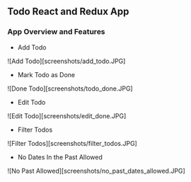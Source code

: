 ## Todo React and Redux App

### App Overview and Features

* Add Todo

![Add Todo][screenshots/add_todo.JPG]

* Mark Todo as Done

![Done Todo][screenshots/todo_done.JPG]

* Edit Todo

![Edit Todo][screenshots/edit_done.JPG]

* Filter Todos

![Filter Todos][screenshots/filter_todos.JPG]

* No Dates In the Past Allowed

![No Past Allowed][screenshots/no_past_dates_allowed.JPG]
